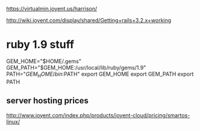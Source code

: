 

https://virtualmin.joyent.us/harrison/


http://wiki.joyent.com/display/shared/Getting+rails+3.2.x+working

# ruby 1.9 stuff
GEM_HOME="$HOME/.gems"
GEM_PATH="$GEM_HOME:/usr/local/lib/ruby/gems/1.9"
PATH="$GEM_HOME/bin:$PATH"
export GEM_HOME
export GEM_PATH
export PATH


## server hosting prices
http://www.joyent.com/index.php/products/joyent-cloud/pricing/smartos-linux/

